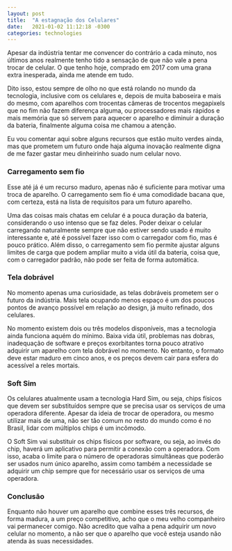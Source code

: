 ```yaml
---
layout: post
title:  "A estagnação dos Celulares"
date:   2021-01-02 11:12:18 -0300
categories: technologies
---
```


Apesar da indústria tentar me convencer do contrário a cada minuto, nos últimos anos realmente tenho tido a sensação de que não vale a pena trocar de celular. O que tenho hoje, comprado em 2017 com uma grana extra inesperada, ainda me atende em tudo.

Dito isso, estou sempre de olho no que está rolando no mundo da tecnologia, inclusive com os celulares e, depois de muita baboseira e mais do mesmo, com aparelhos com trocentas câmeras de trocentos megapixels que no fim não fazem diferença alguma, ou processadores mais rápidos e mais memória que só servem para aquecer o aparelho e diminuir a duração da bateria, finalmente alguma coisa me chamou a atenção.

Eu vou comentar aqui sobre alguns recursos que estão muito verdes ainda, mas que prometem um futuro onde haja alguma inovação realmente digna de me fazer gastar meu dinheirinho suado num celular novo.

### Carregamento sem fio

Esse até já é um recurso maduro, apenas não é suficiente para motivar uma troca de aparelho. O carregamento sem fio é uma comodidade bacana que, com certeza, está na lista de requisitos para um futuro aparelho.

Uma das coisas mais chatas em celular é a pouca duração da bateria, considerando o uso intenso que se faz deles. Poder deixar o celular carregando naturalmente sempre que não estiver sendo usado é muito interessante e, até é possível fazer isso com o carregador com fio, mas é pouco prático. Além disso, o carregamento sem fio permite ajustar alguns limites de carga que podem ampliar muito a vida útil da bateria, coisa que, com o carregador padrão, não pode ser feita de forma automática.

### Tela dobrável

No momento apenas uma curiosidade, as telas dobráveis prometem ser o futuro da indústria. Mais tela ocupando menos espaço é um dos poucos pontos de avanço possível em relação ao design, já muito refinado, dos celulares.

No momento existem dois ou três modelos disponíveis, mas a tecnologia ainda funciona aquém do mínimo. Baixa vida útil, problemas nas dobras, inadequação de software e preços exorbitantes torna pouco atrativo adquirir um aparelho com tela dobrável no momento. No entanto, o formato deve estar maduro em cinco anos, e os preços devem cair para esfera do acessível a reles mortais.

### Soft Sim

Os celulares atualmente usam a tecnologia Hard Sim, ou seja, chips físicos que devem ser substituídos sempre que se precisa usar os serviços de uma operadora diferente. Apesar da ideia de trocar de operadora, ou mesmo utilizar mais de uma, não ser tão comum no resto do mundo como é no Brasil, lidar com múltiplos chips é um incômodo.

O Soft Sim vai substituir os chips físicos por software, ou seja, ao invés do chip, haverá um aplicativo para permitir a conexão com a operadora. Com isso, acaba o limite para o número de operadoras simultâneas que poderão ser usados num único aparelho, assim como também a necessidade se adquirir um chip sempre que for necessário usar os serviços de uma operadora.

### Conclusão

Enquanto não houver um aparelho que combine esses três recursos, de forma madura, a um preço competitivo, acho que o meu velho companheiro vai permanecer comigo. Não acredito que valha a pena adquirir um novo celular no momento, a não ser que o aparelho que você esteja usando não atenda às suas necessidades.